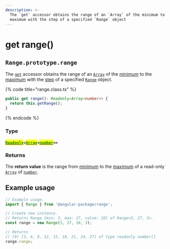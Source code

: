 ```yaml
---
description: >-
  The `get` accessor obtains the range of an `Array` of the minimum to the
  maximum with the step of a specified `Range` object
---
```


# get range()

## `Range.prototype.range`

The [`get`](https://developer.mozilla.org/en-US/docs/Web/JavaScript/Reference/Functions/get) accessor obtains the range of an [`Array`](https://developer.mozilla.org/en-US/docs/Web/JavaScript/Reference/Global\_Objects/Array) of the [minimum](../properties/min.md) to the [maximum](../properties/max.md) with the [step](get-step.md) of a specified [`Range`](broken-reference) object.

{% code title="range.class.ts" %}
```typescript
public get range(): Readonly<Array<number>> {
  return this.getRange();
}
```
{% endcode %}

### Type

#### [<mark style="color:green;">`Readonly`</mark>](https://www.typescriptlang.org/docs/handbook/utility-types.html#readonlytype)`<`[<mark style="color:green;">`Array`</mark>](https://www.typescriptlang.org/docs/handbook/2/everyday-types.html#arrays)`<`[<mark style="color:green;">`number`</mark>](https://www.typescriptlang.org/docs/handbook/basic-types.html#number)`>>`

### Returns

The **return value** is the range from [minimum](../properties/min.md) to the [maximum](../properties/max.md) of a read-only [`Array`](https://developer.mozilla.org/en-US/docs/Web/JavaScript/Reference/Global\_Objects/Array) of [`number`](https://developer.mozilla.org/en-US/docs/Web/JavaScript/Reference/Global\_Objects/Number).

## Example usage

```typescript
// Example usage.
import { Range } from '@angular-package/range';

// Create new instance.
// Returns Range {min: 3, max: 27, value: 10} of Range<3, 27, 3>.
const range = new Range(3, 27, 10, 3);

// Returns
// (9) [3, 6, 9, 12, 15, 18, 21, 24, 27] of type readonly number[]
range.range;
```
